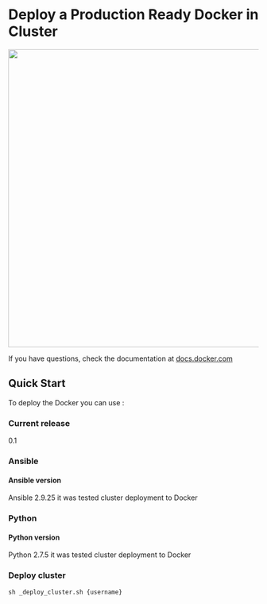 # Deploy a Production Ready Docker in Cluster

<img src="https://www.docker.com/sites/default/files/d8/2019-07/horizontal-logo-monochromatic-white.png" width="600" />

If you have questions, check the documentation at [docs.docker.com](https://docs.docker.com)

## Quick Start

To deploy the Docker you can use :

### Current release
0.1

### Ansible

#### Ansible version

Ansible 2.9.25 it was tested cluster deployment to Docker

### Python

#### Python version

Python 2.7.5 it was tested cluster deployment to Docker

### Deploy cluster

```ShellSession
sh _deploy_cluster.sh {username}
```
